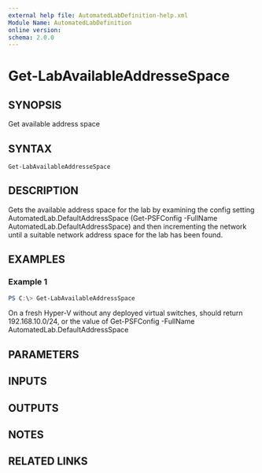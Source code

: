 ```yaml
---
external help file: AutomatedLabDefinition-help.xml
Module Name: AutomatedLabDefinition
online version:
schema: 2.0.0
---
```


# Get-LabAvailableAddresseSpace

## SYNOPSIS
Get available address space

## SYNTAX

```
Get-LabAvailableAddresseSpace
```

## DESCRIPTION
Gets the available address space for the lab by examining the config setting AutomatedLab.DefaultAddressSpace (Get-PSFConfig -FullName AutomatedLab.DefaultAddressSpace) and then incrementing the network until a suitable network address space for the lab has been found.

## EXAMPLES

### Example 1
```powershell
PS C:\> Get-LabAvailableAddressSpace
```

On a fresh Hyper-V without any deployed virtual switches, should return 192.168.10.0/24, or the value of Get-PSFConfig -FullName AutomatedLab.DefaultAddressSpace

## PARAMETERS

## INPUTS

## OUTPUTS

## NOTES

## RELATED LINKS
